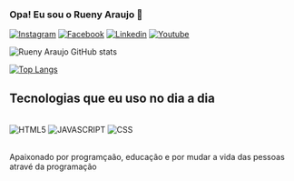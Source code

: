 
### Opa! Eu sou o Rueny Araujo 🤙

[![Instagram](https://img.shields.io/badge/Instagram-E4405F?style=for-the-badge&logo=instagram&logoColor=white)](https://www.instagram.com/ruenyraraujo/)
[![Facebook](https://img.shields.io/badge/Facebook-1877F2?style=for-the-badge&logo=facebook&logoColor=white)](https://www.facebook.com/rueny.araujo/)
[![Linkedin](https://img.shields.io/badge/LinkedIn-0077B5?style=for-the-badge&logo=linkedin&logoColor=white)](https://www.linkedin.com/in/ruenyaraujo/)
[![Youtube](https://img.shields.io/badge/YouTube-FF0000?style=for-the-badge&logo=youtube&logoColor=white)](https://www.youtube.com/channel/UCQ0PlZFnK8UdPymXa-WgYYw)

![Rueny Araujo GitHub stats](https://github-readme-stats.vercel.app/api?username=ruenyaraujo&show_icons=true&theme=tokyonight)

[![Top Langs](https://github-readme-stats.vercel.app/api/top-langs/?username=ruenyaraujo&layout=compact)](https://github.com/anuraghazra/github-readme-stats)


## Tecnologias que eu uso no dia a dia

<div style="display: inline_block"><br/>
    <img text-align=center src="https://img.shields.io/badge/HTML5-E34F26?style=for-the-badge&logo=html5&logoColor=white" alt="HTML5">
        <img text-align=center src="https://img.shields.io/badge/JavaScript-F7DF1E?style=for-the-badge&logo=javascript&logoColor=black" alt="JAVASCRIPT">
    <img text-align=center src="https://img.shields.io/badge/CSS3-1572B6?style=for-the-badge&logo=css3&logoColor=white" alt="CSS">

</div><br/>

Apaixonado por programçaão, educação e por mudar a vida das pessoas atravé da programação
